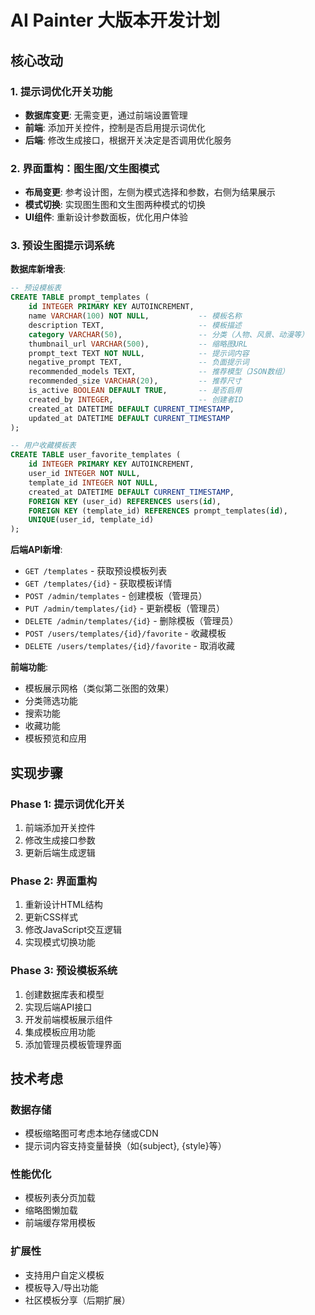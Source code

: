 # AI Painter 大版本开发计划

## 核心改动

### 1. 提示词优化开关功能
- **数据库变更**: 无需变更，通过前端设置管理
- **前端**: 添加开关控件，控制是否启用提示词优化
- **后端**: 修改生成接口，根据开关决定是否调用优化服务

### 2. 界面重构：图生图/文生图模式
- **布局变更**: 参考设计图，左侧为模式选择和参数，右侧为结果展示
- **模式切换**: 实现图生图和文生图两种模式的切换
- **UI组件**: 重新设计参数面板，优化用户体验

### 3. 预设生图提示词系统
**数据库新增表**:
```sql
-- 预设模板表
CREATE TABLE prompt_templates (
    id INTEGER PRIMARY KEY AUTOINCREMENT,
    name VARCHAR(100) NOT NULL,           -- 模板名称
    description TEXT,                     -- 模板描述  
    category VARCHAR(50),                 -- 分类（人物、风景、动漫等）
    thumbnail_url VARCHAR(500),           -- 缩略图URL
    prompt_text TEXT NOT NULL,            -- 提示词内容
    negative_prompt TEXT,                 -- 负面提示词
    recommended_models TEXT,              -- 推荐模型（JSON数组）
    recommended_size VARCHAR(20),         -- 推荐尺寸
    is_active BOOLEAN DEFAULT TRUE,       -- 是否启用
    created_by INTEGER,                   -- 创建者ID
    created_at DATETIME DEFAULT CURRENT_TIMESTAMP,
    updated_at DATETIME DEFAULT CURRENT_TIMESTAMP
);

-- 用户收藏模板表
CREATE TABLE user_favorite_templates (
    id INTEGER PRIMARY KEY AUTOINCREMENT,
    user_id INTEGER NOT NULL,
    template_id INTEGER NOT NULL,
    created_at DATETIME DEFAULT CURRENT_TIMESTAMP,
    FOREIGN KEY (user_id) REFERENCES users(id),
    FOREIGN KEY (template_id) REFERENCES prompt_templates(id),
    UNIQUE(user_id, template_id)
);
```

**后端API新增**:
- `GET /templates` - 获取预设模板列表
- `GET /templates/{id}` - 获取模板详情
- `POST /admin/templates` - 创建模板（管理员）
- `PUT /admin/templates/{id}` - 更新模板（管理员）
- `DELETE /admin/templates/{id}` - 删除模板（管理员）
- `POST /users/templates/{id}/favorite` - 收藏模板
- `DELETE /users/templates/{id}/favorite` - 取消收藏

**前端功能**:
- 模板展示网格（类似第二张图的效果）
- 分类筛选功能
- 搜索功能
- 收藏功能
- 模板预览和应用

## 实现步骤

### Phase 1: 提示词优化开关
1. 前端添加开关控件
2. 修改生成接口参数
3. 更新后端生成逻辑

### Phase 2: 界面重构
1. 重新设计HTML结构
2. 更新CSS样式
3. 修改JavaScript交互逻辑
4. 实现模式切换功能

### Phase 3: 预设模板系统
1. 创建数据库表和模型
2. 实现后端API接口
3. 开发前端模板展示组件
4. 集成模板应用功能
5. 添加管理员模板管理界面

## 技术考虑

### 数据存储
- 模板缩略图可考虑本地存储或CDN
- 提示词内容支持变量替换（如{subject}, {style}等）

### 性能优化
- 模板列表分页加载
- 缩略图懒加载
- 前端缓存常用模板

### 扩展性
- 支持用户自定义模板
- 模板导入/导出功能
- 社区模板分享（后期扩展）
